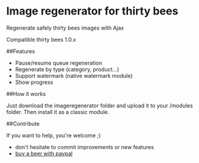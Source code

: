 Image regenerator for thirty bees
==========================

Regenerate safely thirty bees images with Ajax

Compatible thirty bees 1.0.x

##Features

- Pause/resume queue regeneration
- Regenerate by type (category, product...)
- Support watermark (native watermark module)
- Show progress

##How it works

Just download the imageregenerator folder and upload it to your /modules folder. Then install it as a classic module.

##Contribute

If you want to help, you're welcome ;)
- don't hesitate to commit improvements or new features
- [buy a beer with paypal](https://www.paypal.me/MDekker
)
